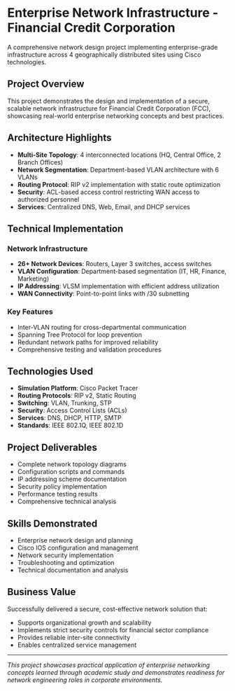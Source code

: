 # Enterprise Network Infrastructure - Financial Credit Corporation

A comprehensive network design project implementing enterprise-grade infrastructure across 4 geographically distributed sites using Cisco technologies.

## Project Overview

This project demonstrates the design and implementation of a secure, scalable network infrastructure for Financial Credit Corporation (FCC), showcasing real-world enterprise networking concepts and best practices.

## Architecture Highlights

- **Multi-Site Topology**: 4 interconnected locations (HQ, Central Office, 2 Branch Offices)
- **Network Segmentation**: Department-based VLAN architecture with 6 VLANs
- **Routing Protocol**: RIP v2 implementation with static route optimization
- **Security**: ACL-based access control restricting WAN access to authorized personnel
- **Services**: Centralized DNS, Web, Email, and DHCP services

## Technical Implementation

### Network Infrastructure
- **26+ Network Devices**: Routers, Layer 3 switches, access switches
- **VLAN Configuration**: Department-based segmentation (IT, HR, Finance, Marketing)
- **IP Addressing**: VLSM implementation with efficient address utilization
- **WAN Connectivity**: Point-to-point links with /30 subnetting

### Key Features
- Inter-VLAN routing for cross-departmental communication
- Spanning Tree Protocol for loop prevention
- Redundant network paths for improved reliability
- Comprehensive testing and validation procedures

## Technologies Used

- **Simulation Platform**: Cisco Packet Tracer
- **Routing Protocols**: RIP v2, Static Routing
- **Switching**: VLAN, Trunking, STP
- **Security**: Access Control Lists (ACLs)
- **Services**: DNS, DHCP, HTTP, SMTP
- **Standards**: IEEE 802.1Q, IEEE 802.1D

## Project Deliverables

- Complete network topology diagrams
- Configuration scripts and commands
- IP addressing scheme documentation
- Security policy implementation
- Performance testing results
- Comprehensive technical analysis

## Skills Demonstrated

- Enterprise network design and planning
- Cisco IOS configuration and management
- Network security implementation
- Troubleshooting and optimization
- Technical documentation and analysis

## Business Value

Successfully delivered a secure, cost-effective network solution that:
- Supports organizational growth and scalability
- Implements strict security controls for financial sector compliance
- Provides reliable inter-site connectivity
- Enables centralized service management

---

*This project showcases practical application of enterprise networking concepts learned through academic study and demonstrates readiness for network engineering roles in corporate environments.*
